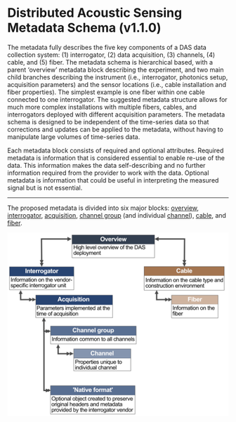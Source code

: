 # Distributed Acoustic Sensing Metadata Schema (v1.1.0)

The metadata fully describes the five key components of a DAS data collection system: (1) interrogator, (2) data acquisition, (3) channels, (4) cable, and (5) fiber. The metadata schema is hierarchical based, with a parent ‘overview’ metadata block describing the experiment, and two main child branches describing the instrument (i.e., interrogator, photonics setup, acquisition parameters) and the sensor locations (i.e., cable installation and fiber properties). The simplest example is one fiber within one cable connected to one interrogator. The suggested metadata structure allows for much more complex installations with multiple fibers, cables, and interrogators deployed with different acquisition parameters. The metadata schema is designed to be independent of the time-series data so that corrections and updates can be applied to the metadata, without having to manipulate large volumes of time-series data.

Each metadata block consists of required and optional attributes. Required metadata is information that is considered essential to enable re-use of the data. This information makes the data self-describing and no further information required from the provider to work with the data. Optional metadata is information that could be useful in interpreting the measured signal but is not essential.


---

The proposed metadata is divided into six major blocks: [overview](./overview.md), [interrogator](./interrogator.md), [acquisition](./acquisition.md), [channel group](./channelgroup.md) (and individual [channel](./channel.md)), [cable](./cable.md), and [fiber](./fiber.md). 

![Conceptual model of the metadata schema (v1.1.0)](../figures/fig_metadata_schema_simple.png)

